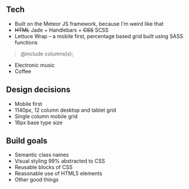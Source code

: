 ## Tech
* Built on the Meteor JS framework, because I'm weird like that 
* ~~HTML~~ Jade + Handlebars + ~~CSS~~ SCSS
* Lettuce Wrap – a mobile first, percentage based grid built using SASS functions
> @include columns(x);
* Electronic music
* Coffee


## Design decisions
* Mobile first
* 1140px, 12 column desktop and tablet grid
* Single column mobile grid
* 16px base type size

## Build goals
* Semantic class names
* Visual styling 99% abstracted to CSS
* Reusable blocks of CSS
* Reasonable use of HTML5 elements
* Other good things
